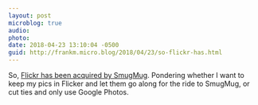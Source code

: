 ```yaml
---
layout: post
microblog: true
audio: 
photo: 
date: 2018-04-23 13:10:04 -0500
guid: http://frankm.micro.blog/2018/04/23/so-flickr-has.html
---
```

So, [Flickr has been acquired by SmugMug](https://www.recode.net/2018/4/20/17264274/flickr-smugmug-yahoo-oath-verizon-deal-photo-sharing-service-mobile-instagram). Pondering whether I want to keep my pics in Flicker and let them go along for the ride to SmugMug, or cut ties and only use Google Photos.
